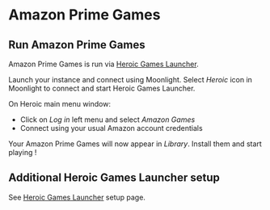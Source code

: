 # Amazon Prime Games

## Run Amazon Prime Games

Amazon Prime Games is run via [Heroic Games Launcher](https://heroicgameslauncher.com/).

Launch your instance and connect using Moonlight. Select _Heroic_ icon in Moonlight to connect and start Heroic Games Launcher. 

On Heroic main menu window:

- Click on _Log in_ left menu and select _Amazon Games_
- Connect using your usual Amazon account credentials

Your Amazon Prime Games will now appear in _Library_. Install them and start playing !

## Additional Heroic Games Launcher setup

See [Heroic Games Launcher](./heroic.md) setup page. 